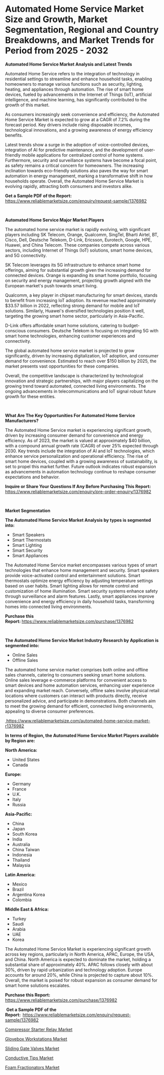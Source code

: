 <p><h1>Automated Home Service Market Size and Growth, Market Segmentation, Regional and Country Breakdowns, and Market Trends for Period from 2025 -  2032</h1></p><p><strong>Automated Home Service Market Analysis and Latest Trends</strong></p>
<p><p>Automated Home Service refers to the integration of technology in residential settings to streamline and enhance household tasks, enabling homeowners to manage various functions such as security, lighting, heating, and appliances through automation. The rise of smart home devices, fueled by advancements in the Internet of Things (IoT), artificial intelligence, and machine learning, has significantly contributed to the growth of this market. </p><p>As consumers increasingly seek convenience and efficiency, the Automated Home Service Market is expected to grow at a CAGR of 7.2% during the forecast period. Key drivers include rising disposable incomes, technological innovations, and a growing awareness of energy efficiency benefits. </p><p>Latest trends show a surge in the adoption of voice-controlled devices, integration of AI for predictive maintenance, and the development of user-friendly mobile applications for centralized control of home systems. Furthermore, security and surveillance systems have become a focal point, as safety remains a critical concern for homeowners. The increasing inclination towards eco-friendly solutions also paves the way for smart automation in energy management, marking a transformative shift in how households operate. Overall, the Automated Home Service Market is evolving rapidly, attracting both consumers and investors alike.</p></p>
<p><strong>Get a Sample PDF of the Report:&nbsp;</strong> <a href="https://www.reliablemarketsize.com/enquiry/request-sample/1376982?utm_campaign=3544&utm_medium=2&utm_source=Github&utm_content=ia&utm_term=28032025&utm_id=automated-home-service">https://www.reliablemarketsize.com/enquiry/request-sample/1376982</a></p>
<p>&nbsp;</p>
<p><strong>Automated Home Service Major Market Players</strong></p>
<p><p>The automated home service market is rapidly evolving, with significant players including SK Telecom, Orange, Qualcomm, SingTel, Bharti Airtel, BT, Cisco, Dell, Deutsche Telekom, D-Link, Ericsson, Eurotech, Google, HPE, Huawei, and China Telecom. These companies compete across various sectors, including Internet of Things (IoT) solutions, smart home devices, and 5G connectivity.</p><p>SK Telecom leverages its 5G infrastructure to enhance smart home offerings, aiming for substantial growth given the increasing demand for connected devices. Orange is expanding its smart home portfolio, focusing on security and energy management, projecting growth aligned with the European market's push towards smart living.</p><p>Qualcomm, a key player in chipset manufacturing for smart devices, stands to benefit from increasing IoT adoption. Its revenue reached approximately $33.57 billion in 2022, reflecting strong demand for mobile and IoT solutions. Similarly, Huawei's diversified technologies position it well, targeting the growing smart home sector, particularly in Asia-Pacific.</p><p>D-Link offers affordable smart home solutions, catering to budget-conscious consumers. Deutsche Telekom is focusing on integrating 5G with smart home technologies, enhancing customer experiences and connectivity.</p><p>The global automated home service market is projected to grow significantly, driven by increasing digitalization, IoT adoption, and consumer demand for convenience. Estimated to reach over $150 billion by 2025, the market presents vast opportunities for these companies.</p><p>Overall, the competitive landscape is characterized by technological innovation and strategic partnerships, with major players capitalizing on the growing trend toward automated, connected living environments. The ongoing advancements in telecommunications and IoT signal robust future growth for these entities.</p></p>
<p>&nbsp;</p>
<p><strong>What Are The Key Opportunities For Automated Home Service Manufacturers?</strong></p>
<p><p>The Automated Home Service market is experiencing significant growth, driven by increasing consumer demand for convenience and energy efficiency. As of 2023, the market is valued at approximately $40 billion, with a compound annual growth rate (CAGR) of over 25% expected through 2030. Key trends include the integration of AI and IoT technologies, which enhance service personalization and operational efficiency. The rise of smart home devices, coupled with a growing awareness of sustainability, is set to propel this market further. Future outlook indicates robust expansion as advancements in automation technology continue to reshape consumer expectations and behavior.</p></p>
<p><strong>Inquire or Share Your Questions If Any Before Purchasing This Report:</strong> <a href="https://www.reliablemarketsize.com/enquiry/pre-order-enquiry/1376982?utm_campaign=3544&utm_medium=2&utm_source=Github&utm_content=ia&utm_term=28032025&utm_id=automated-home-service">https://www.reliablemarketsize.com/enquiry/pre-order-enquiry/1376982</a></p>
<p>&nbsp;</p>
<p><strong>Market Segmentation</strong></p>
<p><strong>The Automated Home Service Market Analysis by types is segmented into:</strong></p>
<p><ul><li>Smart Speakers</li><li>Smart Thermostats</li><li>Smart Lighting</li><li>Smart Security</li><li>Smart Appliances</li></ul></p>
<p><p>The Automated Home Service market encompasses various types of smart technologies that enhance home management and security. Smart speakers provide voice-activated control and entertainment solutions. Smart thermostats optimize energy efficiency by adjusting temperature settings based on user habits. Smart lighting allows for remote control and customization of home illumination. Smart security systems enhance safety through surveillance and alarm features. Lastly, smart appliances improve convenience and energy efficiency in daily household tasks, transforming homes into connected living environments.</p></p>
<p><strong>Purchase this Report:&nbsp;</strong><a href="https://www.reliablemarketsize.com/purchase/1376982?utm_campaign=3544&utm_medium=2&utm_source=Github&utm_content=ia&utm_term=28032025&utm_id=automated-home-service">https://www.reliablemarketsize.com/purchase/1376982</a></p>
<p>&nbsp;</p>
<p><strong>The Automated Home Service Market Industry Research by Application is segmented into:</strong></p>
<p><ul><li>Online Sales</li><li>Offline Sales</li></ul></p>
<p><p>The automated home service market comprises both online and offline sales channels, catering to consumers seeking smart home solutions. Online sales leverage e-commerce platforms for convenient access to smart devices and home automation services, enhancing user experience and expanding market reach. Conversely, offline sales involve physical retail locations where customers can interact with products directly, receive personalized advice, and participate in demonstrations. Both channels aim to meet the growing demand for efficient, connected living environments, appealing to diverse consumer preferences.</p></p>
<p><a href="https://www.reliablemarketsize.com/automated-home-service-market-r1376982?utm_campaign=3544&utm_medium=2&utm_source=Github&utm_content=ia&utm_term=28032025&utm_id=automated-home-service">&nbsp;https://www.reliablemarketsize.com/automated-home-service-market-r1376982</a></p>
<p><strong>In terms of Region, the Automated Home Service Market Players available by Region are:</strong></p>
<p>
    <p> <strong> North America: </strong>
        <ul>
            <li>United States</li>
            <li>Canada</li>
        </ul>
        </p> 
    <p> <strong> Europe: </strong>
        <ul>
            <li>Germany</li>
            <li>France</li>
            <li>U.K.</li>
            <li>Italy</li>
            <li>Russia</li>
        </ul>
        </p> 
    <p> <strong> Asia-Pacific: </strong>
        <ul>
            <li>China</li>
            <li>Japan</li>
            <li>South Korea</li>
            <li>India</li>
            <li>Australia</li>
            <li>China Taiwan</li>
            <li>Indonesia</li>
            <li>Thailand</li>
            <li>Malaysia</li>
        </ul>
        </p> 
    <p> <strong> Latin America: </strong>
        <ul>
            <li>Mexico</li>
            <li>Brazil</li>
            <li>Argentina Korea</li>
            <li>Colombia</li>
        </ul>
        </p> 
    <p> <strong> Middle East & Africa: </strong>
        <ul>
            <li>Turkey</li>
            <li>Saudi</li>
            <li>Arabia</li>
            <li>UAE</li>
            <li>Korea</li>
        </ul>
    </p>
    </p>
<p><p>The Automated Home Service Market is experiencing significant growth across key regions, particularly in North America, APAC, Europe, the USA, and China. North America is expected to dominate the market, holding a substantial share of approximately 40%. APAC follows closely with about 30%, driven by rapid urbanization and technology adoption. Europe accounts for around 20%, while China is projected to capture about 10%. Overall, the market is poised for robust expansion as consumer demand for smart home solutions escalates.</p></p>
<p><strong>Purchase this Report: </strong><a href="https://www.reliablemarketsize.com/purchase/1376982?utm_campaign=3544&utm_medium=2&utm_source=Github&utm_content=ia&utm_term=28032025&utm_id=automated-home-service">https://www.reliablemarketsize.com/purchase/1376982</a></p>
<p>&nbsp;<strong>Get a Sample PDF of the Report:&nbsp;&nbsp;</strong><a href="https://www.reliablemarketsize.com/enquiry/request-sample/1376982?utm_campaign=3544&utm_medium=2&utm_source=Github&utm_content=ia&utm_term=28032025&utm_id=automated-home-service">https://www.reliablemarketsize.com/enquiry/request-sample/1376982</a></p>
<p><strong></strong></p>
<p><p><a href="https://www.linkedin.com/pulse/insights-compressor-starter-relay-industry-market-financial-whfof?utm_campaign=3544&utm_medium=2&utm_source=Github&utm_content=ia&utm_term=28032025&utm_id=automated-home-service">Compressor Starter Relay Market</a></p><p><a href="https://www.linkedin.com/pulse/glovebox-workstations-market-report-industry-drivers-challenges-n1tqf?utm_campaign=3544&utm_medium=2&utm_source=Github&utm_content=ia&utm_term=28032025&utm_id=automated-home-service">Glovebox Workstations Market</a></p><p><a href="https://www.linkedin.com/pulse/growth-forecast-revenue-outlook-sliding-gate-valves-market-zuzvf?utm_campaign=3544&utm_medium=2&utm_source=Github&utm_content=ia&utm_term=28032025&utm_id=automated-home-service">Sliding Gate Valves Market</a></p><p><a href="https://www.linkedin.com/pulse/current-future-growth-potential-conductive-tips-market-anticipated-jnmbf?utm_campaign=3544&utm_medium=2&utm_source=Github&utm_content=ia&utm_term=28032025&utm_id=automated-home-service">Conductive Tips Market</a></p><p><a href="https://www.linkedin.com/pulse/future-revenue-growth-foam-fractionators-market-projected-niutc?utm_campaign=3544&utm_medium=2&utm_source=Github&utm_content=ia&utm_term=28032025&utm_id=automated-home-service">Foam Fractionators Market</a></p></p>